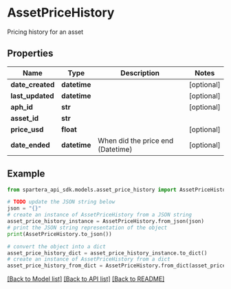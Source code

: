 # AssetPriceHistory

Pricing history for an asset

## Properties

Name | Type | Description | Notes
------------ | ------------- | ------------- | -------------
**date_created** | **datetime** |  | [optional] 
**last_updated** | **datetime** |  | [optional] 
**aph_id** | **str** |  | [optional] 
**asset_id** | **str** |  | 
**price_usd** | **float** |  | [optional] 
**date_ended** | **datetime** | When did the price end (Datetime) | [optional] 

## Example

```python
from spartera_api_sdk.models.asset_price_history import AssetPriceHistory

# TODO update the JSON string below
json = "{}"
# create an instance of AssetPriceHistory from a JSON string
asset_price_history_instance = AssetPriceHistory.from_json(json)
# print the JSON string representation of the object
print(AssetPriceHistory.to_json())

# convert the object into a dict
asset_price_history_dict = asset_price_history_instance.to_dict()
# create an instance of AssetPriceHistory from a dict
asset_price_history_from_dict = AssetPriceHistory.from_dict(asset_price_history_dict)
```
[[Back to Model list]](../README.md#documentation-for-models) [[Back to API list]](../README.md#documentation-for-api-endpoints) [[Back to README]](../README.md)


